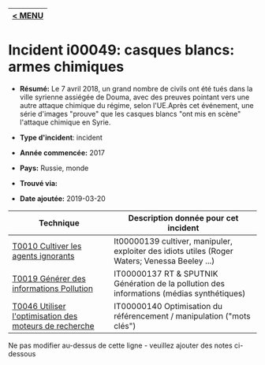 |[< MENU](../README.md)|
|---|
# Incident i00049: casques blancs: armes chimiques

* **Résumé:** Le 7 avril 2018, un grand nombre de civils ont été tués dans la ville syrienne assiégée de Douma, avec des preuves pointant vers une autre attaque chimique du régime, selon l'UE.Après cet événement, une série d'images "prouve" que les casques blancs "ont mis en scène" l'attaque chimique en Syrie.

* **Type d'incident**: incident

* **Année commencée:** 2017

* **Pays:** Russie, monde

* **Trouvé via:**

* **Date ajoutée:** 2019-03-20
 

|Technique |Description donnée pour cet incident |
|--------- |------------------------- |
|[T0010 Cultiver les agents ignorants](../../generated_pages/techniques/T0010.md) |It00000139 cultiver, manipuler, exploiter des idiots utiles (Roger Waters; Venessa Beeley ...) |
|[T0019 Générer des informations Pollution](../../generated_pages/techniques/T0019.md) |IT00000137 RT & SPUTNIK Génération de la pollution des informations (médias synthétiques) |
|[T0046 Utiliser l'optimisation des moteurs de recherche](../../generated_pages/techniques/T0046.md) |IT00000140 Optimisation du référencement / manipulation ("mots clés") |


Ne pas modifier au-dessus de cette ligne - veuillez ajouter des notes ci-dessous